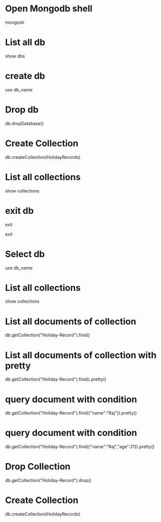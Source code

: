 # Open Mongodb shell
mongosh

# List all db
show dbs

# create db
use db_name

# Drop db
db.dropDatabase()

# Create Collection
db.createCollection(HolidayRecords)

# List all collections
show collections

# exit db
exit

exit
# Select db
use db_name

# List all collections
show collections


# List all documents of collection
db.getCollection("Holiday-Record").find()

# List all documents of collection with pretty
db.getCollection("Holiday-Record").find().pretty()


# query document with condition
db.getCollection("Holiday-Record").find({"name":"Raj"}).pretty()

# query document with condition
db.getCollection("Holiday-Record").find({"name":"Raj","age":21}).pretty()

# Drop Collection
db.getCollection("Holiday-Record").drop()

# Create Collection
db.createCollection(HolidayRecords)
